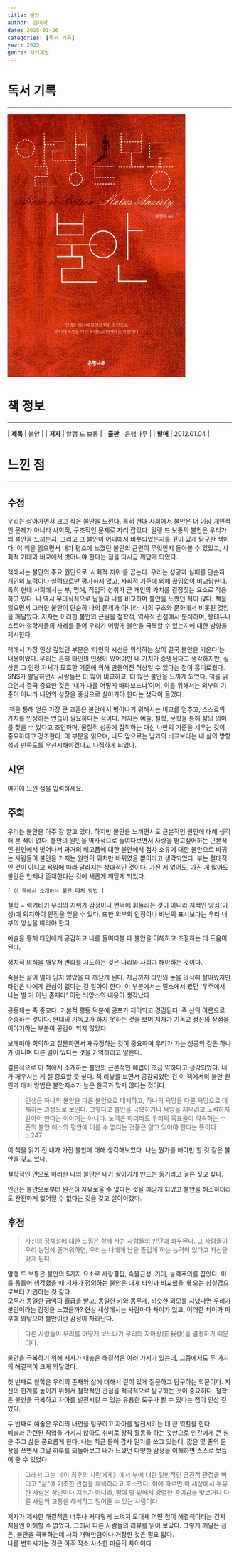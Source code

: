 ```yaml
---
title: 불안
author: 김이박
date: 2025-01-26
categories: [독서 기록]
year: 2025
genre: 자기계발
---
```


# **독서 기록**
---
<img src="../assets/img/cover/book-005.jpg" alt="책 이미지" width="400"/>

# **책 정보**
---

| **제목** | 불안  |
| **저자** | 알랭 드 보통    |
| **출판** | 은행나무   |
| **발매** | 2012.01.04   |

# **느낀 점**
---
## **수정**
우리는 살아가면서 크고 작은 불안을 느낀다. 특히 현대 사회에서 불안은 더 이상 개인적인 문제가 아니라 사회적, 구조적인 문제로 자리 잡았다. 알랭 드 보통의 불안은 우리가 왜 불안을 느끼는지, 그리고 그 불안이 어디에서 비롯되었는지를 깊이 있게 탐구한 책이다. 이 책을 읽으면서 내가 평소에 느꼈던 불안의 근원이 무엇인지 돌아볼 수 있었고, 사회적 기대와 비교에서 벗어나야 한다는 점을 다시금 깨닫게 되었다.
​

책에서는 불안의 주요 원인으로 ‘사회적 지위’를 꼽는다. 우리는 성공과 실패를 단순히 개인의 노력이나 실력으로만 평가하지 않고, 사회적 기준에 의해 끊임없이 비교당한다. 특히 현대 사회에서는 부, 명예, 직업적 성취가 곧 개인의 가치를 결정짓는 요소로 작용하고 있다. 나 역시 무의식적으로 남들과 나를 비교하며 불안을 느꼈던 적이 많다. 책을 읽으면서 그러한 불안이 단순히 나의 문제가 아니라, 사회 구조와 문화에서 비롯된 것임을 깨달았다. 저자는 이러한 불안의 근원을 철학적, 역사적 관점에서 분석하며, 몽테뉴나 스토아 철학자들의 사례를 들어 우리가 어떻게 불안을 극복할 수 있는지에 대한 방향을 제시한다.


책에서 가장 인상 깊었던 부분은 ‘타인의 시선을 의식하는 삶이 결국 불안을 키운다’는 내용이었다. 우리는 흔히 타인의 인정이 있어야만 내 가치가 증명된다고 생각하지만, 실상은 그 인정 자체가 모호한 기준에 의해 만들어진 허상일 수 있다는 점이 흥미로웠다. SNS가 발달하면서 사람들은 더 많이 비교하고, 더 많은 불안을 느끼게 되었다. 책을 읽으면서 결국 중요한 것은 ‘내가 나를 어떻게 바라보느냐’이며, 이를 위해서는 외부의 기준이 아니라 내면의 성장을 중심으로 살아가야 한다는 생각이 들었다.

​
책을 통해 얻은 가장 큰 교훈은 불안에서 벗어나기 위해서는 비교를 멈추고, 스스로의 가치를 인정하는 연습이 필요하다는 점이다. 저자는 예술, 철학, 문학을 통해 삶의 의미를 찾을 수 있다고 조언하며, 물질적 성공에 집착하는 대신 나만의 기준을 세우는 것이 중요하다고 강조한다. 이 부분을 읽으며, 나도 앞으로는 남과의 비교보다는 내 삶의 방향성과 만족도를 우선시해야겠다고 다짐하게 되었다.

## **시연**  
여기에 느낀 점을 입력하세요.

## **주희**  
우리는 불안을 아주 잘 알고 있다.
하지만 불안을 느끼면서도 근본적인 원인에 대해 생각해 본 적이 없다.
불안의 원인을 역사적으로 들여다보면서 사랑을 받고싶어하는 근본적인 원인에서 벗어나서 과거의 배고픔에 대한 불안에서 점차 소유에 대한 불안으로 바뀌는 사람들이 불안을 가지는 원인의 위치만 바뀌였을 뿐이라고 생각되었다.
부는 절대적인 것이 아니고 욕망에 따라 달라지는 상대적인 것이다.
가진 게 없어도, 가진 게 많아도 불안은 언제나 존재한다는 것에 새롭게 깨닫게 되었다.

`[ 이 책에서 소개하는 불안 대처 방법 ]`

철학 = 럭키비키
우리의 지위가 감정이나 변덕에 휘둘리는 것이 아니라 지적인 양심(이성)에 의지하여 안정을 얻을 수 있다.
또한 외부의 인정이나 비난의 표시보다는 우리 내부의 양심을 따라야 한다.

예술을 통해 타인에게 공감하고 나를 들여다볼 때 불안을 이해하고 조절하는 데 도움이 된다.

정치적 의식을 깨우쳐 변화를 시도하는 것은 나라와 사회가 해야하는 것이다.

죽음은 삶이 얼마 남지 않았을 때 깨닫게 된다.
지금까지 타인의 눈을 의식해 살아왔지만 타인은 나에게 관심이 없다는 걸 알아야 한다.
이 부분에서는 릴스에서 봤던 '우주에서 나는 별 거 아닌 존재다' 이런 늬앙스의 내용이 생각났다.

공동체는 즉 종교다.
기본적 평등 덕분에 공포가 제어되고 경감된다.
즉 신의 이름으로 순종하는 것이다.
현대의 기독교가 하지 못하는 것을 보며 저자가 기독교 정신의 장점을 이야기하는 부분이 공감이 되지 않았다.

보헤미아
회의하고 질문하면서 재규정하는 것이 중요하며 우리가 가는 성공의 길은 하나가 아니며 다른 길이 있다는 것을 기억하라고 말한다.

결론적으로 이 책에서 소개하는 불안의 근본적인 해법이 조금 약하다고 생각되었다. 내가 깨우치는 게 젤 중요할 듯 싶다.
책 리뷰를 보면서 공감되었던 건 이 책에서의 불안 원인과 대처 방법은 불안지수가 높은 한국과 맞지 않다는 것이다.

>인생은 하나의 불안을 다른 불안으로 대체하고, 하나의 욕망을 다른 욕망으로 대체하는 과정으로 보인다.
>그렇다고 불안을 극복하거나 욕망을 채우려고 노력하지 말아야 한다는 이야기는 아니다.
>노력은 하더라도 우리의 목표들이 약속하는 수준의 불안 해소와 평안에 이를 수 없다는 것쯤은 알고 있어야 한다는 뜻이다.
>p.247
​

이 책을 읽기 전 내가 가진 불안에 대해 생각해보았다.
나는 뭔가를 해야만 할 것 같은 불안을 갖고 있다.

철학적인 면으로 이러한 나의 불안은 내가 살아가게 만드는 동기라고 결론 짓고 싶다.

인간은 불안으로부터 완전히 자유로울 수 없다는 것을 깨닫게 되었고
불안을 해소하더라도 완전하게 없어질 수 없다는 것을 갖고 살아야겠다.

## **후정**
> 자신의 정체성에 대한 느낌은 함께 사는 사람들의 판단에 좌우된다. 그 사람들이 우리 농담에 즐거워하면, 우리는 나에게 남을 즐겁게 하는 능력이 있다고 자신을 갖게 된다.

알랭 드 보통은 불안의 5가지 요소로 사랑결핍, 속물근성, 기대, 능력주의를 꼽았다. 이를 통틀어 생각했을 때 저자가 정의하는 불안은 대개 타인과 비교했을 때 오는 상실감으로부터 기인하는 것 같다.  
모두가 동일한 금액의 월급을 받고, 동일한 키와 몸무게, 비슷한 외모를 지녔다면 우리가 불안이라는 감정을 느꼈을까? 현실 세상에서는 사람마다 차이가 있고, 이러한 차이가 피부에 와닿으며 불안이란 감정이 자라난다.

> 다른 사람들이 우리를 어떻게 보느냐가 우리의 자아상(自我像)을 결정하기 때문이다.

불안을 극복하기 위해 저자가 내놓은 해결책은 여러 가지가 있는데, 그중에서도 두 가지의 해결책이 크게 와닿았다.

첫 번째로 철학은 우리의 존재와 삶에 대해서 깊이 있게 질문하고 탐구하는 학문이다. 자신의 한계를 높이기 위해서 철학적인 관점을 적극적으로 탐구하는 것이 중요하다. 철학은 불안을 극복하고 자아를 발전시킬 수 있는 유용한 도구가 될 수 있다는 점이 인상 깊었다.

두 번째로 예술은 우리의 내면을 탐구하고 자아를 발전시키는 데 큰 역할을 한다.  
예술과 관련된 직업을 가지지 않아도 취미로 창작 활동을 하는 것만으로 인간에게 큰 힘을 주고 삶을 풍요롭게 한다. 나는 최근 들어 감사 일기를 쓰고 있는데, 짧은 몇 줄의 문장을 쓰면서 그날 하루를 되돌아보고 내가 느꼈던 다양한 감정을 이해하면 스스로 보듬어 줄 수 있었다.

> 그래서 그는 《이 최후의 사람에게》에서 부에 대한 일반적인 금전적 관점을 버리고 "삶"에 기초한 관점을 채택하라고 호소했다. 이에 따르면 이 세상에서 부유한 사람은 상인이나 지주가 아니라, 밤에 별 밑에서 강렬한 경이감을 맛보거나 다른 사람의 고통을 해석하고 덜어줄 수 있는 사람이다.

저자가 제시한 해결책은 너무나 커다랗게 느껴져 도대체 어떤 점이 해결책이라는 건지 처음엔 이해할 수 없었다. 그래서 다른 사람들의 리뷰를 읽어 보았다. 그렇게 깨달은 점은, 불안을 극복하는데 사회 개혁만큼이나 거창한 것은 필요 없다.  
나를 변화시키는 것은 아주 작소 사소한 마음의 차이이다.
